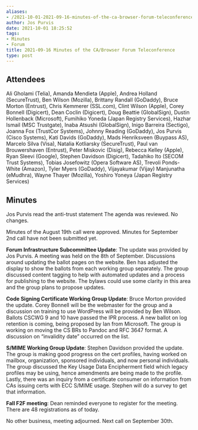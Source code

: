 ```yaml
---
aliases:
- /2021-10-01-2021-09-16-minutes-of-the-ca-browser-forum-teleconference/
author: Jos Purvis
date: 2021-10-01 18:25:52
tags:
- Minutes
- Forum
title: 2021-09-16 Minutes of the CA/Browser Forum Teleconference
type: post
---
```


## Attendees 

Ali Gholami (Telia), Amanda Mendieta (Apple), Andrea Holland (SecureTrust), Ben Wilson (Mozilla), Brittany Randall (GoDaddy), Bruce Morton (Entrust), Chris Kemmerer (SSL.com), Clint Wilson (Apple), Corey Bonnell (Digicert), Dean Coclin (Digicert), Doug Beattie (GlobalSign), Dustin Hollenback (Microsoft), Fumihiko Yoneda (Japan Registry Services), Hazhar Ismail (MSC Trustgate), Inaba Atsushi (GlobalSign), Inigo Barreira (Sectigo), Joanna Fox (TrustCor Systems), Johnny Reading (GoDaddy), Jos Purvis (Cisco Systems), Kati Davids (GoDaddy), Mads Henriksveen (Buypass AS), Marcelo Silva (Visa), Natalia Kotliarsky (SecureTrust), Paul van Brouwershaven (Entrust), Peter Miskovic (Disig), Rebecca Kelley (Apple), Ryan Sleevi (Google), Stephen Davidson (Digicert), Tadahiko Ito (SECOM Trust Systems), Tobias Josefowitz (Opera Software AS), Trevoli Ponds-White (Amazon), Tyler Myers (GoDaddy), Vijayakumar (Vijay) Manjunatha (eMudhra), Wayne Thayer (Mozilla), Yoshiro Yoneya (Japan Registry Services)

## Minutes 

Jos Purvis read the anti-trust statement
The agenda was reviewed. No changes.

Minutes of the August 19th call were approved. Minutes for September 2nd call have not been submitted yet.

**Forum Infrastructure Subcommittee Update**: The update was provided by Jos Purvis. A meeting was held on the 8th of September. Discussions around updating the ballot pages on the website. Ben has adjusted the display to show the ballots from each working group separately. The group discussed content tagging to help with automated updates and a process for publishing to the website. The bylaws could use some clarity in this area and the group plans to propose updates.

**Code Signing Certificate Working Group Update**: Bruce Morton provided the update. Corey Bonnell will be the webmaster for the group and a discussion on training to use WordPress will be provided by Ben Wilson. Ballots CSCWG 9 and 10 have passed the IPR process. A new ballot on log retention is coming, being proposed by Ian from Microsoft. The group is working on moving the CS BRs to Pandoc and RFC 3647 format. A discussion on “invalidity date” occurred on the list.

**S/MIME Working Group Update**: Stephen Davidson provided the update. The group is making good progress on the cert profiles, having worked on mailbox, organization, sponsored individuals, and now personal individuals. The group discussed the Key Usage Data Encipherment field which legacy profiles may be using, hence amendments are being made to the profile. Lastly, there was an inquiry from a certificate consumer on information from CAs issuing certs with ECC S/MIME usage. Stephen will do a survey to get that information.

**Fall F2F meeting**: Dean reminded everyone to register for the meeting. There are 48 registrations as of today.

No other business, meeting adjourned. Next call on September 30th.